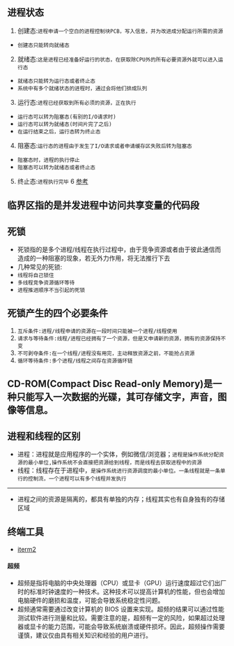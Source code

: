 ## 进程状态
1. 创建态:`进程申请一个空白的进程控制块PCB，写入信息，并为改进成分配运行所需的资源`
* `创建态只能转向就绪态`
2. 就绪态:`这是进程已经准备好运行的状态，在获取除CPU外的所有必要资源外就可以进入运行态`
* `就绪态只能转为运行态或者终止态`
* `系统中有多个就绪状态的进程时，通过会将他们排成队列`
3. 运行态:`进程已经获取到所有必须的资源，正在执行`
* `运行态可以转为阻塞态(有别的I/O请求时)`
* `运行态可以转为就绪态(时间片完了之后)`
* `在运行结束之后，运行态转为终止态`
4. 阻塞态:`运行态的进程由于发生了I/O请求或者申请缓存区失败后转为阻塞态`
* `阻塞态时，进程的执行停止`
* `阻塞态可以转为就绪态或者终止态`
5. 终止态:`进程执行完毕`
6 [参考](https://blog.csdn.net/asjbfjsb/article/details/80892989)

## 临界区指的是并发进程中访问共享变量的代码段

## 死锁
* 死锁指的是多个进程/线程在执行过程中，由于竞争资源或者由于彼此通信而造成的一种阻塞的现象，若无外力作用，将无法推行下去
* 几种常见的死锁:
* `线程将自己锁住`
* `多线程竞争资源循环等待`
* `进程推进顺序不当引起的死锁`

## 死锁产生的四个必要条件
1. `互斥条件:进程/线程申请的资源在一段时间只能被一个进程/线程使用`
2. `请求与等待条件:线程/进程已经拥有了一个资源，但是又申请新的资源，拥有的资源保持不变`
3. `不可剥夺条件:在一个线程/进程没有用完，主动释放资源之前，不能抢占资源`
4. `循环等待条件:多个进程/线程之间存在资源循环链`

## CD-ROM(Compact Disc Read-only Memory)是一种只能写入一次数据的光碟，其可存储文字，声音，图像等信息。

## 进程和线程的区别
* 进程：进程就是应用程序的一个实体，例如微信/浏览器；`进程是操作系统分配资源的最小单位,操作系统不会直接把资源给到线程，而是线程去获取进程中的资源`
* 线程：线程存在于进程中，`是操作系统进行资源调度的最小单位。一条线程就是一条单行的控制流，一个进程可以有多个线程并发执行`
---
* 进程之间的资源是隔离的，都具有单独的内存；线程其实也有自身独有的存储区域

## 终端工具
* [iterm2]("https://www.jianshu.com/p/ba08713c2b19")

#### 超频
* 超频是指将电脑的中央处理器（CPU）或显卡（GPU）运行速度超过它们出厂时的标准时钟速度的一种技术。这种技术可以提高计算机的性能，但也会增加电脑硬件的磨损和温度，可能会导致系统稳定性问题。
* 超频通常需要通过改变计算机的 BIOS 设置来实现。超频的结果可以通过性能测试软件进行测量和比较。需要注意的是，超频有一定的风险，如果超过处理器或显卡的能力范围，可能会导致系统崩溃或硬件损坏。因此，超频操作需要谨慎，建议仅由具有相关知识和经验的用户进行。
